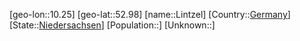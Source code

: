 ﻿---
location: [52.98,10.25]
type: City
tags:
- geo/City


SpocWebEntityId: 32037
isDeleted: false
confidential: public

---
[geo-lon::10.25]
[geo-lat::52.98]
[name::Lintzel]
[Country::[Germany](geo/Continent/Europe/Germany.md)]
[State::[Niedersachsen](geo/Continent/Europe/Germany/Niedersachsen.md)]
[Population::]
[Unknown::]

